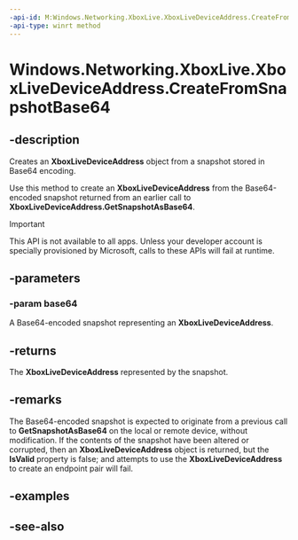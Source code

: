 ```yaml
---
-api-id: M:Windows.Networking.XboxLive.XboxLiveDeviceAddress.CreateFromSnapshotBase64(System.String)
-api-type: winrt method
---
```


<!-- Method syntax
public Windows.Networking.XboxLive.XboxLiveDeviceAddress CreateFromSnapshotBase64(System.String base64)
-->

# Windows.Networking.XboxLive.XboxLiveDeviceAddress.CreateFromSnapshotBase64

## -description

Creates an **XboxLiveDeviceAddress** object from a snapshot stored in Base64 encoding.

Use this method to create an **XboxLiveDeviceAddress** from the Base64-encoded snapshot returned from an earlier call to **XboxLiveDeviceAddress.GetSnapshotAsBase64**.

> [!IMPORTANT]
> This API is not available to all apps. Unless your developer account is specially provisioned by Microsoft, calls to these APIs will fail at runtime.

## -parameters

### -param base64

A Base64-encoded snapshot representing an **XboxLiveDeviceAddress**.

## -returns

The **XboxLiveDeviceAddress** represented by the snapshot.

## -remarks

The Base64-encoded snapshot is expected to originate from a previous call to **GetSnapshotAsBase64** on the local or remote device, without modification. If the contents of the snapshot have been altered or corrupted, then an **XboxLiveDeviceAddress** object is returned, but the **IsValid** property is false; and attempts to use the **XboxLiveDeviceAddress** to create an endpoint pair will fail.

## -examples

## -see-also

